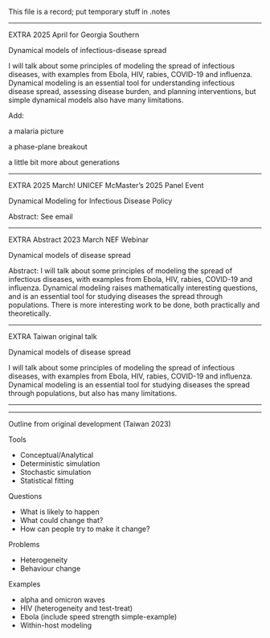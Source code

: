 
This file is a record; put temporary stuff in .notes

----------------------------------------------------------------------

EXTRA 2025 April for Georgia Southern

Dynamical models of infectious-disease spread

I will talk about some principles of modeling the spread of infectious diseases, with examples from Ebola, HIV, rabies, COVID-19 and influenza. Dynamical modeling is an essential tool for understanding infectious disease spread, assessing disease burden, and planning interventions, but simple dynamical models also have many limitations.

Add:

a malaria picture

a phase-plane breakout

a little bit more about generations

----------------------------------------------------------------------

EXTRA 2025 March! UNICEF McMaster’s 2025 Panel Event

Dynamical Modeling for Infectious Disease Policy

Abstract: See email

----------------------------------------------------------------------

EXTRA Abstract 2023 March NEF Webinar

Dynamical models of disease spread

Abstract: I will talk about some principles of modeling the spread of infectious diseases, with examples from Ebola, HIV, rabies, COVID-19 and influenza. Dynamical modeling raises mathematically interesting questions, and is an essential tool for studying diseases the spread through populations. There is more interesting work to be done, both practically and theoretically.

----------------------------------------------------------------------

EXTRA Taiwan original talk

Dynamical models of disease spread

I will talk about some principles of modeling the spread of infectious diseases, with examples from Ebola, HIV, rabies, COVID-19 and influenza. Dynamical modeling is an essential tool for studying diseases the spread through populations, but also has many limitations.

----------------------------------------------------------------------


----------------------------------------------------------------------

Outline from original development (Taiwan 2023)

Tools
* Conceptual/Analytical
* Deterministic simulation
* Stochastic simulation
* Statistical fitting

Questions
* What is likely to happen
* What could change that?
* How can people try to make it change?

Problems
* Heterogeneity
* Behaviour change

Examples
* alpha and omicron waves
* HIV (heterogeneity and test-treat)
* Ebola (include speed strength simple-example)
* Within-host modeling

